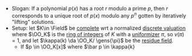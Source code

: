 - Slogan: If a polynomial $p(x)$ has a root  $r$ modulo a prime $p$, then $r$ corresponds to a unique root of $p(x)$ modulo any $p^n$ gotten by iteratively "lifting" solutions.
- Setup: let $K\in \Field$ be [complete](Complete%20ring) wrt a normalized [discrete valuation](discrete%20valuation) where $\OO_K$ is the [ring of integers](ring%20of%20integers.md) of $K$ with a [uniformizer](uniformizer) $\pi$, so $v(\pi) = 1$, and let $\kappa(k) \da \OO_K/ \gens{\pi}$ be the [residue field](residue%20field).
	- If $p \in \OO_K[x]$ where $\bar p \in \kappa{k}